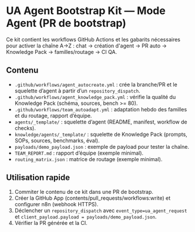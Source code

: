 # UA Agent Bootstrap Kit — Mode Agent (PR de bootstrap)

Ce kit contient les workflows GitHub Actions et les gabarits nécessaires pour activer la chaîne A→Z :
chat → création d'agent → PR auto → Knowledge Pack → familles/routage → CI QA.

## Contenu
- `.github/workflows/agent_autocreate.yml` : crée la branche/PR et le squelette d’agent à partir d’un `repository_dispatch`.
- `.github/workflows/agent_knowledge_pack.yml` : vérifie la qualité du Knowledge Pack (schéma, sources, bench >= 80).
- `.github/workflows/team_autoadapt.yml` : adaptation hebdo des familles et du routage, rapport d’équipe.
- `agents/_template/` : squelette d’agent (README, manifest, workflow de checks).
- `knowledge/agents/_template/` : squelette de Knowledge Pack (prompts, SOPs, sources, benchmarks, éval).
- `payloads/demo_payload.json` : exemple de payload pour tester la chaîne.
- `TEAM_REPORT.md` : rapport d’équipe (exemple minimal).
- `routing_matrix.json` : matrice de routage (exemple minimal).

## Utilisation rapide
1. Commiter le contenu de ce kit dans une PR de bootstrap.
2. Créer la GitHub App (contents/pull_requests/workflows:write) et configurer n8n (webhook HTTPS).
3. Déclencher un `repository_dispatch` avec `event_type=ua_agent_request` et `client_payload.payload = payloads/demo_payload.json`.
4. Vérifier la PR générée et la CI.

